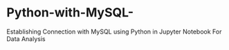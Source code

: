 # Python-with-MySQL-

Establishing Connection with MySQL using Python in Jupyter Notebook
For Data Analysis
